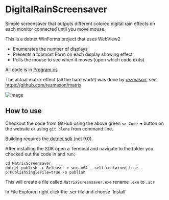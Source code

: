 # DigitalRainScreensaver

Simple screensaver that outputs different colored digital rain effects on each monitor connected until you move mouse.

This is a dotnet WinForms project that uses WebView2

- Enumerates the number of displays
- Presents a topmost Form on each display showing effect
- Polls the mouse to see when it moves (upon which code exits)

All code is in [Program.cs](./MatrixScreensaver/Program.cs)

The actual matrix effect (all the hard work!) was done by [rezmason](https://github.com/rezmason), see: https://github.com/rezmason/matrix

![image](https://github.com/user-attachments/assets/5db5981f-7205-42d1-afb7-0b3946d53e48)

## How to use

Checkout the code from GitHub using the above green `<> Code ▼` button on the website or using `git clone` from command line.

Building requires the [dotnet sdk](https://dotnet.microsoft.com/en-us/download) (net 9.0).

After installing the SDK open a Terminal and navigate to the folder you checked out the code in and run:

```
cd MatrixScreensaver
dotnet publish -c Release -r win-x64 --self-contained true -p:PublishSingleFile=true -o publish
```

This will create a file called `MatrixScreensaver.exe` rename `.exe` to `.scr`

In File Explorer, right click the .scr file and choose 'Install'
